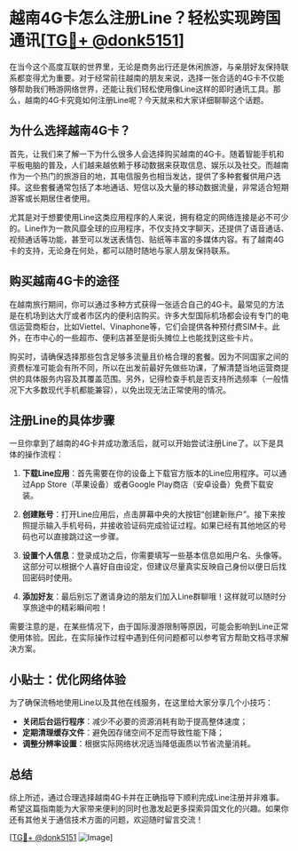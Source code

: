 # 越南4G卡怎么注册Line？轻松实现跨国通讯[[TG💪+ @donk5151](https://t.me/s/donk5151)]

在当今这个高度互联的世界里，无论是商务出行还是休闲旅游，与亲朋好友保持联系都变得尤为重要。对于经常前往越南的朋友来说，选择一张合适的4G卡不仅能够帮助我们畅游网络世界，还能让我们轻松使用像Line这样的即时通讯工具。那么，越南的4G卡究竟如何注册Line呢？今天就来和大家详细聊聊这个话题。

## 为什么选择越南4G卡？

首先，让我们来了解一下为什么很多人会选择购买越南的4G卡。随着智能手机和平板电脑的普及，人们越来越依赖于移动数据来获取信息、娱乐以及社交。而越南作为一个热门的旅游目的地，其电信服务也相当发达，提供了多种套餐供用户选择。这些套餐通常包括了本地通话、短信以及大量的移动数据流量，非常适合短期游客或长期居住者使用。

尤其是对于想要使用Line这类应用程序的人来说，拥有稳定的网络连接是必不可少的。Line作为一款风靡全球的应用程序，不仅支持文字聊天，还提供了语音通话、视频通话等功能，甚至可以发送表情包、贴纸等丰富的多媒体内容。有了越南4G卡的支持，无论身在何处，都可以随时随地与家人朋友保持联系。

## 购买越南4G卡的途径

在越南旅行期间，你可以通过多种方式获得一张适合自己的4G卡。最常见的方法是在机场到达大厅或者市区内的便利店购买。许多大型国际机场都会设有专门的电信运营商柜台，比如Viettel、Vinaphone等，它们会提供各种预付费SIM卡。此外，在市中心的一些超市、便利店甚至是街头摊位上也能找到这些卡片。

购买时，请确保选择那些包含足够多流量且价格合理的套餐。因为不同国家之间的资费标准可能会有所不同，所以在出发前最好先做些功课，了解清楚当地运营商提供的具体服务内容及其覆盖范围。另外，记得检查手机是否支持所选频率（一般情况下大多数现代手机都能兼容），以免出现无法正常使用的情况。

## 注册Line的具体步骤

一旦你拿到了越南的4G卡并成功激活后，就可以开始尝试注册Line了。以下是具体的操作流程：

1. **下载Line应用**：首先需要在你的设备上下载官方版本的Line应用程序。可以通过App Store（苹果设备）或者Google Play商店（安卓设备）免费下载安装。
   
2. **创建账号**：打开Line应用后，点击屏幕中央的大按钮“创建新账户”。接下来按照提示输入手机号码，并接收验证码完成验证过程。如果已经有其他地区的号码也可以直接跳过这一步骤。

3. **设置个人信息**：登录成功之后，你需要填写一些基本信息如用户名、头像等。这部分可以根据个人喜好自由设定，但建议尽量真实反映自己身份以便日后找回密码时使用。

4. **添加好友**：最后别忘了邀请身边的朋友们加入Line群聊哦！这样就可以随时分享旅途中的精彩瞬间啦！

需要注意的是，在某些情况下，由于国际漫游限制等原因，可能会影响到Line正常使用体验。因此，在实际操作过程中遇到任何问题都可以参考官方帮助文档寻求解决方案。

## 小贴士：优化网络体验

为了确保流畅地使用Line以及其他在线服务，在这里给大家分享几个小技巧：
- **关闭后台运行程序**：减少不必要的资源消耗有助于提高整体速度；
- **定期清理缓存文件**：避免因存储空间不足而导致性能下降；
- **调整分辨率设置**：根据实际网络状况适当降低画质以节省流量消耗。

## 总结

综上所述，通过合理选择越南4G卡并在正确指导下顺利完成Line注册并非难事。希望这篇指南能为大家带来便利的同时也激发起更多探索异国文化的兴趣。如果你还有其他关于通信技术方面的问题，欢迎随时留言交流！

[[TG💪+ @donk5151](https://t.me/s/donk5151) ![Image](https://i.postimg.cc/rwNCRYN7/Snipaste-2025-04-30-17-27-05.png)]